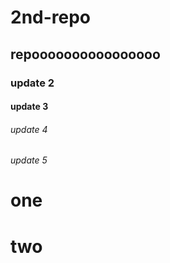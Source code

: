 # 2nd-repo
## repoooooooooooooooo
### update 2
#### update 3
###### update 4
###### update 5
# one
# two
